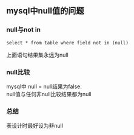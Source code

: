 ## mysql中null值的问题

### null与not in
```
select * from table where field not in (null)
```	
上面语句结果集永远为null
### null比较
mysql中 null = null结果为false.  
null值与任何非null比较结果都为null
### 总结
表设计时最好设为非null